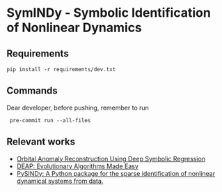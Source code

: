 # SymINDy - Symbolic Identification of Nonlinear Dynamics

## Requirements

```commandline
pip install -r requirements/dev.txt
```

## Commands
Dear developer, before pushing, remember to run

```commandline
 pre-commit run --all-files
```

## Relevant works

- [Orbital Anomaly Reconstruction Using Deep Symbolic Regression](https://www.researchgate.net/publication/344475621_Orbital_Anomaly_Reconstruction_Using_Deep_Symbolic_Regression)
- [DEAP: Evolutionary Algorithms Made Easy](https://www.jmlr.org/papers/volume13/fortin12a/fortin12a.pdf)
- [PySINDy: A Python package for the sparse identification of nonlinear dynamical systems from data.](https://arxiv.org/abs/2004.08424)
